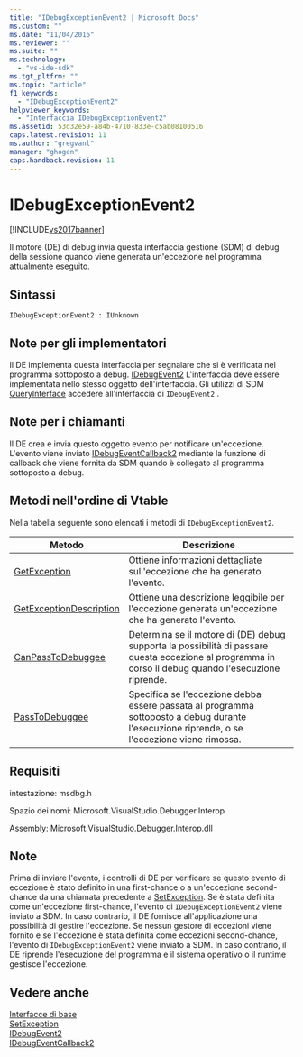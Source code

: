 ```yaml
---
title: "IDebugExceptionEvent2 | Microsoft Docs"
ms.custom: ""
ms.date: "11/04/2016"
ms.reviewer: ""
ms.suite: ""
ms.technology: 
  - "vs-ide-sdk"
ms.tgt_pltfrm: ""
ms.topic: "article"
f1_keywords: 
  - "IDebugExceptionEvent2"
helpviewer_keywords: 
  - "Interfaccia IDebugExceptionEvent2"
ms.assetid: 53d32e59-a84b-4710-833e-c5ab08100516
caps.latest.revision: 11
ms.author: "gregvanl"
manager: "ghogen"
caps.handback.revision: 11
---
```

# IDebugExceptionEvent2
[!INCLUDE[vs2017banner](../../../code-quality/includes/vs2017banner.md)]

Il motore \(DE\) di debug invia questa interfaccia gestione \(SDM\) di debug della sessione quando viene generata un'eccezione nel programma attualmente eseguito.  
  
## Sintassi  
  
```  
IDebugExceptionEvent2 : IUnknown  
```  
  
## Note per gli implementatori  
 Il DE implementa questa interfaccia per segnalare che si è verificata nel programma sottoposto a debug.  [IDebugEvent2](../../../extensibility/debugger/reference/idebugevent2.md) L'interfaccia deve essere implementata nello stesso oggetto dell'interfaccia.  Gli utilizzi di SDM [QueryInterface](/visual-cpp/atl/queryinterface) accedere all'interfaccia di `IDebugEvent2` .  
  
## Note per i chiamanti  
 Il DE crea e invia questo oggetto evento per notificare un'eccezione.  L'evento viene inviato [IDebugEventCallback2](../../../extensibility/debugger/reference/idebugeventcallback2.md) mediante la funzione di callback che viene fornita da SDM quando è collegato al programma sottoposto a debug.  
  
## Metodi nell'ordine di Vtable  
 Nella tabella seguente sono elencati i metodi di `IDebugExceptionEvent2`.  
  
|Metodo|Descrizione|  
|------------|-----------------|  
|[GetException](../Topic/IDebugExceptionEvent2::GetException.md)|Ottiene informazioni dettagliate sull'eccezione che ha generato l'evento.|  
|[GetExceptionDescription](../../../extensibility/debugger/reference/idebugexceptionevent2-getexceptiondescription.md)|Ottiene una descrizione leggibile per l'eccezione generata un'eccezione che ha generato l'evento.|  
|[CanPassToDebuggee](../../../extensibility/debugger/reference/idebugexceptionevent2-canpasstodebuggee.md)|Determina se il motore di \(DE\) debug supporta la possibilità di passare questa eccezione al programma in corso il debug quando l'esecuzione riprende.|  
|[PassToDebuggee](../../../extensibility/debugger/reference/idebugexceptionevent2-passtodebuggee.md)|Specifica se l'eccezione debba essere passata al programma sottoposto a debug durante l'esecuzione riprende, o se l'eccezione viene rimossa.|  
  
## Requisiti  
 intestazione: msdbg.h  
  
 Spazio dei nomi: Microsoft.VisualStudio.Debugger.Interop  
  
 Assembly: Microsoft.VisualStudio.Debugger.Interop.dll  
  
## Note  
 Prima di inviare l'evento, i controlli di DE per verificare se questo evento di eccezione è stato definito in una first\-chance o a un'eccezione second\-chance da una chiamata precedente a [SetException](../../../extensibility/debugger/reference/idebugengine2-setexception.md).  Se è stata definita come un'eccezione first\-chance, l'evento di `IDebugExceptionEvent2` viene inviato a SDM.  In caso contrario, il DE fornisce all'applicazione una possibilità di gestire l'eccezione.  Se nessun gestore di eccezioni viene fornito e se l'eccezione è stata definita come eccezioni second\-chance, l'evento di `IDebugExceptionEvent2` viene inviato a SDM.  In caso contrario, il DE riprende l'esecuzione del programma e il sistema operativo o il runtime gestisce l'eccezione.  
  
## Vedere anche  
 [Interfacce di base](../../../extensibility/debugger/reference/core-interfaces.md)   
 [SetException](../../../extensibility/debugger/reference/idebugengine2-setexception.md)   
 [IDebugEvent2](../../../extensibility/debugger/reference/idebugevent2.md)   
 [IDebugEventCallback2](../../../extensibility/debugger/reference/idebugeventcallback2.md)